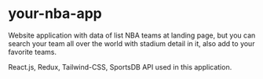 # your-nba-app

Website application with data of list NBA teams at landing page, but you can search your team all over the world with stadium detail in it, also add to your favorite teams.

React.js, Redux, Tailwind-CSS, SportsDB API used in this application.

